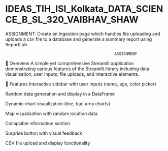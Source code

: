# IDEAS_TIH_ISI_Kolkata_DATA_SCIENCE_B_SL_320_VAIBHAV_SHAW
ASSIGNMENT: Create an Ingestion page which handles file uploading and uploads a csv file to a database and generate a summary report using ReportLab.

                                                    ASSIGNMENT
📌 Overview
A simple yet comprehensive Streamlit application demonstrating various features of the Streamlit library including data visualization, user inputs, file uploads, and interactive elements.

🚀 Features
Interactive sidebar with user inputs (name, age, color picker)

Random data generation and display in a DataFrame

Dynamic chart visualization (line, bar, area charts)

Map visualization with random location data

Collapsible information section

Surprise button with visual feedback

CSV file upload and display functionality
